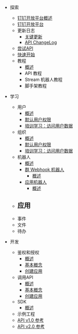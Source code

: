 <!-- docs/_sidebar.md -->

- 探索

  - [钉钉开放平台概述](explore/dingtalk-open-overview.md)
  - [钉钉开放平台](explore/dingtalk-open-service.md)
  - 更新日志
    - [关键更新](explore/changelog/highlights.md)
    - [API ChangeLog](explore/changelog/api.md)
  - [尝试API](explore/tryapi)
  - [快速开始](explore/quick-start)
  - 教程
    - [概述](explore/tutorials/overview.md)
    - API 教程
    - Stream 机器人教程
    - 脚手架教程

- 学习

  - 用户
    - [概述](learn/users/overview.md)
    - [默认用户权限](learn/users/overview.md)
    - [培训学习：访问用户数据](learn/users/overview.md)
  - 组织
    - [概述](learn/users/overview.md)
    - [默认用户权限](learn/users/overview.md)
    - [培训学习：访问用户数据](learn/users/overview.md)
  - 机器人
    - [概述](learn/bot/overview.md)
    - [群 Webhook 机器人](learn/bot/webhook-bot.md)
      - [概述](learn/bot/webhook/overview.md)
    - [应用机器人](learn/bot/app-bot.md)
      - [概述](learn/bot/app/overview.md)
  - 应用
    - 
  - 事件
  - 文件
  - 待办

- 开发

  - 鉴权和授权
    - [概述](develop/auth/overview.md)
    - [基本概念](develop/auth/overview.md)
    - [创建应用](develop/auth/overview.md)
  - 调用API
    - [概述](develop/auth/overview.md)
    - [基本概念](develop/auth/overview.md)
    - [创建应用](develop/auth/overview.md)
  - SDK
    - [概述](develop/sdk/overview.md)
  - 示例工程
  - [API v1.0 参考](develop/api/1.0/reference.md)
  - [API v2.0 参考](develop/api/2.0/reference.md)